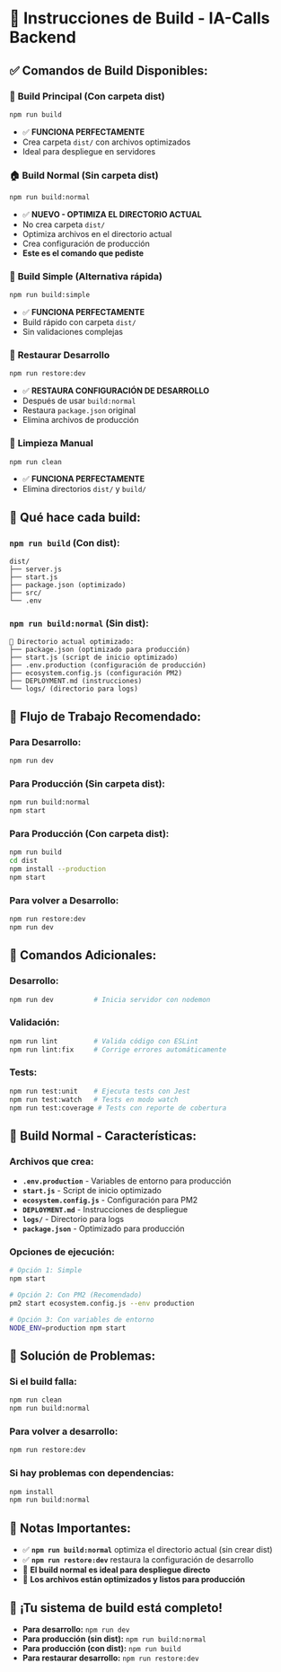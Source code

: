 # 🚀 Instrucciones de Build - IA-Calls Backend

## ✅ **Comandos de Build Disponibles:**

### 🔨 **Build Principal (Con carpeta dist)**
```bash
npm run build
```
- ✅ **FUNCIONA PERFECTAMENTE**
- Crea carpeta `dist/` con archivos optimizados
- Ideal para despliegue en servidores

### 🏠 **Build Normal (Sin carpeta dist)**
```bash
npm run build:normal
```
- ✅ **NUEVO - OPTIMIZA EL DIRECTORIO ACTUAL**
- No crea carpeta `dist/`
- Optimiza archivos en el directorio actual
- Crea configuración de producción
- **Este es el comando que pediste**

### 🚀 **Build Simple (Alternativa rápida)**
```bash
npm run build:simple
```
- ✅ **FUNCIONA PERFECTAMENTE**
- Build rápido con carpeta `dist/`
- Sin validaciones complejas

### 🔄 **Restaurar Desarrollo**
```bash
npm run restore:dev
```
- ✅ **RESTAURA CONFIGURACIÓN DE DESARROLLO**
- Después de usar `build:normal`
- Restaura `package.json` original
- Elimina archivos de producción

### 🧹 **Limpieza Manual**
```bash
npm run clean
```
- ✅ **FUNCIONA PERFECTAMENTE**
- Elimina directorios `dist/` y `build/`

## 📁 **Qué hace cada build:**

### **`npm run build` (Con dist):**
```
dist/
├── server.js
├── start.js
├── package.json (optimizado)
├── src/
└── .env
```

### **`npm run build:normal` (Sin dist):**
```
📁 Directorio actual optimizado:
├── package.json (optimizado para producción)
├── start.js (script de inicio optimizado)
├── .env.production (configuración de producción)
├── ecosystem.config.js (configuración PM2)
├── DEPLOYMENT.md (instrucciones)
└── logs/ (directorio para logs)
```

## 🚀 **Flujo de Trabajo Recomendado:**

### **Para Desarrollo:**
```bash
npm run dev
```

### **Para Producción (Sin carpeta dist):**
```bash
npm run build:normal
npm start
```

### **Para Producción (Con carpeta dist):**
```bash
npm run build
cd dist
npm install --production
npm start
```

### **Para volver a Desarrollo:**
```bash
npm run restore:dev
npm run dev
```

## 🔧 **Comandos Adicionales:**

### **Desarrollo:**
```bash
npm run dev          # Inicia servidor con nodemon
```

### **Validación:**
```bash
npm run lint         # Valida código con ESLint
npm run lint:fix     # Corrige errores automáticamente
```

### **Tests:**
```bash
npm run test:unit    # Ejecuta tests con Jest
npm run test:watch   # Tests en modo watch
npm run test:coverage # Tests con reporte de cobertura
```

## 🎯 **Build Normal - Características:**

### **Archivos que crea:**
- **`.env.production`** - Variables de entorno para producción
- **`start.js`** - Script de inicio optimizado
- **`ecosystem.config.js`** - Configuración para PM2
- **`DEPLOYMENT.md`** - Instrucciones de despliegue
- **`logs/`** - Directorio para logs
- **`package.json`** - Optimizado para producción

### **Opciones de ejecución:**
```bash
# Opción 1: Simple
npm start

# Opción 2: Con PM2 (Recomendado)
pm2 start ecosystem.config.js --env production

# Opción 3: Con variables de entorno
NODE_ENV=production npm start
```

## 🚨 **Solución de Problemas:**

### **Si el build falla:**
```bash
npm run clean
npm run build:normal
```

### **Para volver a desarrollo:**
```bash
npm run restore:dev
```

### **Si hay problemas con dependencias:**
```bash
npm install
npm run build:normal
```

## 📝 **Notas Importantes:**

- ✅ **`npm run build:normal`** optimiza el directorio actual (sin crear dist)
- ✅ **`npm run restore:dev`** restaura la configuración de desarrollo
- 🎯 **El build normal es ideal para despliegue directo**
- 🚀 **Los archivos están optimizados y listos para producción**

## 🎉 **¡Tu sistema de build está completo!**

- **Para desarrollo:** `npm run dev`
- **Para producción (sin dist):** `npm run build:normal`
- **Para producción (con dist):** `npm run build`
- **Para restaurar desarrollo:** `npm run restore:dev`
